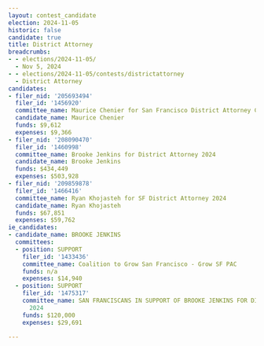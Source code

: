 ```yaml
---
layout: contest_candidate
election: 2024-11-05
historic: false
candidate: true
title: District Attorney
breadcrumbs:
- - elections/2024-11-05/
  - Nov 5, 2024
- - elections/2024-11-05/contests/districtattorney
  - District Attorney
candidates:
- filer_nid: '205693494'
  filer_id: '1456920'
  committee_name: Maurice Chenier for San Francisco District Attorney Committee 2022
  candidate_name: Maurice Chenier
  funds: $9,612
  expenses: $9,366
- filer_nid: '208090470'
  filer_id: '1460998'
  committee_name: Brooke Jenkins for District Attorney 2024
  candidate_name: Brooke Jenkins
  funds: $434,449
  expenses: $503,928
- filer_nid: '209859878'
  filer_id: '1466416'
  committee_name: Ryan Khojasteh for SF District Attorney 2024
  candidate_name: Ryan Khojasteh
  funds: $67,851
  expenses: $59,762
ie_candidates:
- candidate_name: BROOKE JENKINS
  committees:
  - position: SUPPORT
    filer_id: '1433436'
    committee_name: Coalition to Grow San Francisco - Grow SF PAC
    funds: n/a
    expenses: $14,940
  - position: SUPPORT
    filer_id: '1475317'
    committee_name: SAN FRANCISCANS IN SUPPORT OF BROOKE JENKINS FOR DISTRICT ATTORNEY
      2024
    funds: $120,000
    expenses: $29,691

---
```

